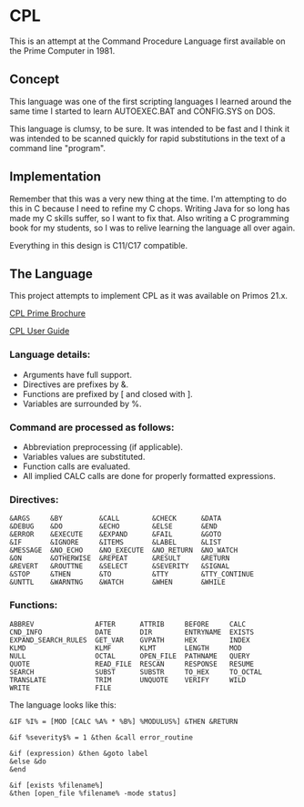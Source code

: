 # CPL

This is an attempt at the Command Procedure Language first available on the
Prime Computer in 1981.

## Concept

This language was one of the first scripting languages I learned around the
same time I started to learn AUTOEXEC.BAT and CONFIG.SYS on DOS.

This language is clumsy, to be sure. It was intended to be fast and I think it
was intended to be scanned quickly for rapid substitutions in the text of a
command line "program".

## Implementation

Remember that this was a very new thing at the time. I'm attempting to do this
in C because I need to refine my C chops. Writing Java for so long has made my
C skills suffer, so I want to fix that. Also writing a C programming book for
my students, so I was to relive learning the language all over again.

Everything in this design is C11/C17 compatible.

## The Language

This project attempts to implement CPL as it was available on Primos 21.x.

[CPL Prime Brochure](https://sysovl.info/pages/blobs/prime/brochures/jim/PrimeCPL.pdf)

[CPL User Guide](https://sysovl.info/pages/blobs/prime/devel/CPL%20Users%20Guide%20Rev%2021%20DOC4302-3LA%201987.pdf)

### Language details:

- Arguments have full support.
- Directives are prefixes by &.
- Functions are prefixed by \[ and closed with \].
- Variables are surrounded by %.

### Command are processed as follows:

- Abbreviation preprocessing (if applicable).
- Variables values are substituted.
- Function calls are evaluated.
- All implied CALC calls are done for properly formatted expressions.

### Directives:

```
&ARGS     &BY         &CALL        &CHECK      &DATA
&DEBUG    &DO         &ECHO        &ELSE       &END
&ERROR    &EXECUTE    &EXPAND      &FAIL       &GOTO
&IF       &IGNORE     &ITEMS       &LABEL      &LIST
&MESSAGE  &NO_ECHO    &NO_EXECUTE  &NO_RETURN  &NO_WATCH
&ON       &OTHERWISE  &REPEAT      &RESULT     &RETURN
&REVERT   &ROUTTNE    &SELECT      &SEVERITY   &SIGNAL
&STOP     &THEN       &TO          &TTY        &TTY_CONTINUE
&UNTTL    &WARNTNG    &WATCH       &WHEN       &WHILE
```

### Functions:

```
ABBREV               AFTER      ATTRIB     BEFORE     CALC
CND_INFO             DATE       DIR        ENTRYNAME  EXISTS
EXPAND_SEARCH_RULES  GET_VAR    GVPATH     HEX        INDEX
KLMD                 KLMF       KLMT       LENGTH     MOD
NULL                 OCTAL      OPEN_FILE  PATHNAME   QUERY
QUOTE                READ_FILE  RESCAN     RESPONSE   RESUME
SEARCH               SUBST      SUBSTR     TO_HEX     TO_OCTAL
TRANSLATE            TRIM       UNQUOTE    VERIFY     WILD
WRITE                FILE
```

The language looks like this:

`&IF %I% = [MOD [CALC %A% * %B%] %MODULUS%] &THEN &RETURN`

`&if %severity$% = 1 &then &call error_routine`

```
&if (expression) &then &goto label
&else &do
&end
```

```
&if [exists %filename%]
&then [open_file %filename% -mode status]
```